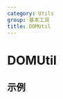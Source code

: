 ```yaml
---
category: Utils
group: 基本工具
title: DOMUtil
---
```


# DOMUtil

## 示例

<code src="./demos/demo1.jsx"></code>
